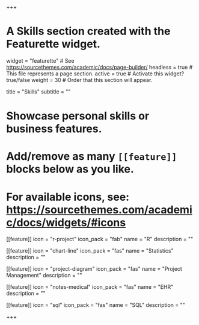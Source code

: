 +++
# A Skills section created with the Featurette widget.
widget = "featurette"  # See https://sourcethemes.com/academic/docs/page-builder/
headless = true  # This file represents a page section.
active = true  # Activate this widget? true/false
weight = 30  # Order that this section will appear.

title = "Skills"
subtitle = ""

# Showcase personal skills or business features.
# 
# Add/remove as many `[[feature]]` blocks below as you like.
# 
# For available icons, see: https://sourcethemes.com/academic/docs/widgets/#icons

[[feature]]
  icon = "r-project"
  icon_pack = "fab"
  name = "R"
  description = ""
  
[[feature]]
  icon = "chart-line"
  icon_pack = "fas"
  name = "Statistics"
  description = "" 

[[feature]]
  icon = "project-diagram"
  icon_pack = "fas"
  name = "Project Management"
  description = ""

[[feature]]
  icon = "notes-medical"
  icon_pack = "fas"
  name = "EHR"
  description = "" 

[[feature]]
  icon = "sql"
  icon_pack = "fas"
  name = "SQL"
  description = "" 
  
+++
